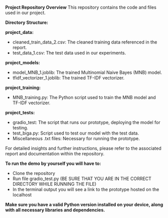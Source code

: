 **Project Repository Overview**
This repository contains the code and files used in our project.

**Directory Structure:**

**project_data:**
- cleaned_train_data_2.csv: The cleaned training data referenced in the report.
- test_data_1.csv: The test data used in our experiments.
 
**project_models:**
- model_MNB_1.joblib: The trained Multinomial Naive Bayes (MNB) model.
- tfidf_vectorizer_1.joblib: The trained TF-IDF vectorizer.

**project_training:**
- MNB_training.py: The Python script used to train the MNB model and TF-IDF vectorizer.
  
**project_tests:**
- gradio_test: The script that runs our prototype, deploying the model for testing.
- test_biga.py: Script used to test our model with the test data.
- Miscellaneous .txt files: Necessary for running the prototype.

For detailed insights and further instructions, please refer to the associated report and documentation within the repository.

**To run the demo by yourself you will have to:**
- Clone the repository
- Run file gradio_test.py (BE SURE THAT YOU ARE IN THE CORRECT DIRECTORY WHILE RUNNING THE FILE)
- In the terminal output you will see a link to the prototype hosted on the localhost

**Make sure you have a valid Python version installed on your device, along with all necessary libraries and dependencies.**
